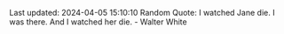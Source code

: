 Last updated: 2024-04-05 15:10:10
Random Quote: I watched Jane die. I was there. And I watched her die. - Walter White